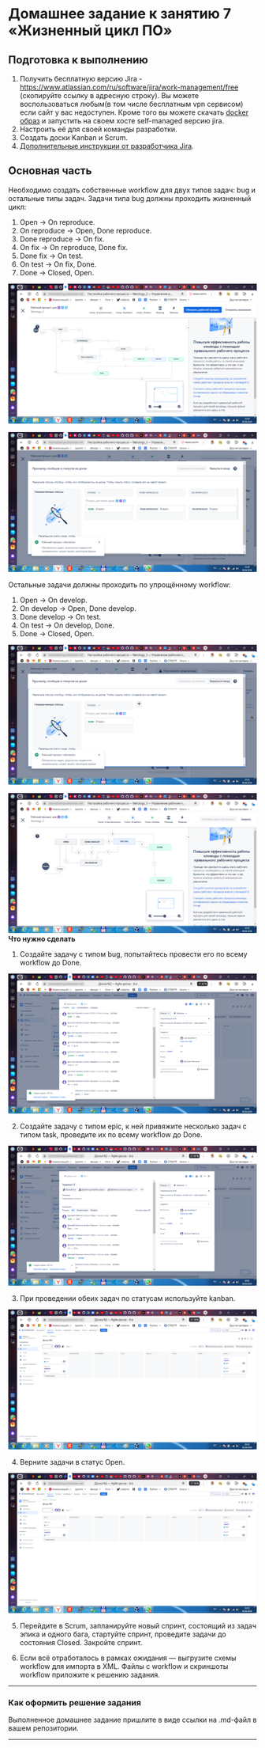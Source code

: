 # Домашнее задание к занятию 7 «Жизненный цикл ПО»

## Подготовка к выполнению

1. Получить бесплатную версию Jira - https://www.atlassian.com/ru/software/jira/work-management/free (скопируйте ссылку в адресную строку). Вы можете воспользоваться любым(в том числе бесплатным vpn сервисом) если сайт у вас недоступен. Кроме того вы можете скачать [docker образ](https://hub.docker.com/r/atlassian/jira-software/#) и запустить на своем хосте self-managed версию jira.
2. Настроить её для своей команды разработки.
3. Создать доски Kanban и Scrum.
4. [Дополнительные инструкции от разработчика Jira](https://support.atlassian.com/jira-cloud-administration/docs/import-and-export-issue-workflows/).

## Основная часть

Необходимо создать собственные workflow для двух типов задач: bug и остальные типы задач. Задачи типа bug должны проходить жизненный цикл:

1. Open -> On reproduce.
2. On reproduce -> Open, Done reproduce.
3. Done reproduce -> On fix.
4. On fix -> On reproduce, Done fix.
5. Done fix -> On test.
6. On test -> On fix, Done.
7. Done -> Closed, Open.
   
![](https://github.com/teplodizain/-Terraform/blob/main/Жизненный_цикл_ПО/1/1.png)

![](https://github.com/teplodizain/-Terraform/blob/main/Жизненный_цикл_ПО/1/2.png)

Остальные задачи должны проходить по упрощённому workflow:

1. Open -> On develop.
2. On develop -> Open, Done develop.
3. Done develop -> On test.
4. On test -> On develop, Done.
5. Done -> Closed, Open.

![](https://github.com/teplodizain/-Terraform/blob/main/Жизненный_цикл_ПО/1/3.png)

![](https://github.com/teplodizain/-Terraform/blob/main/Жизненный_цикл_ПО/1/4.png)
**Что нужно сделать**

1. Создайте задачу с типом bug, попытайтесь провести его по всему workflow до Done.

![](https://github.com/teplodizain/-Terraform/blob/main/Жизненный_цикл_ПО/1/5.png)
   
2. Создайте задачу с типом epic, к ней привяжите несколько задач с типом task, проведите их по всему workflow до Done.

![](https://github.com/teplodizain/-Terraform/blob/main/Жизненный_цикл_ПО/1/6.png)
   
3. При проведении обеих задач по статусам используйте kanban.

![](https://github.com/teplodizain/-Terraform/blob/main/Жизненный_цикл_ПО/1/7.png)
   
4. Верните задачи в статус Open.

![](https://github.com/teplodizain/-Terraform/blob/main/Жизненный_цикл_ПО/1/7.png)

5. Перейдите в Scrum, запланируйте новый спринт, состоящий из задач эпика и одного бага, стартуйте спринт, проведите задачи до состояния Closed. Закройте спринт.



6. Если всё отработалось в рамках ожидания — выгрузите схемы workflow для импорта в XML. Файлы с workflow и скриншоты workflow приложите к решению задания.

---

### Как оформить решение задания

Выполненное домашнее задание пришлите в виде ссылки на .md-файл в вашем репозитории.

---

